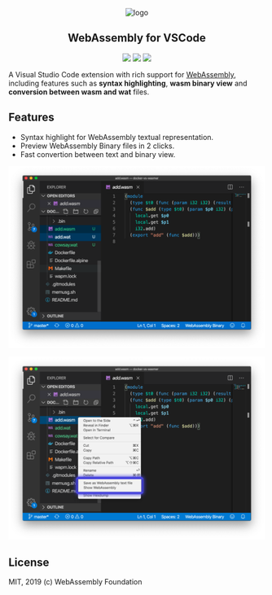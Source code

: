 <p align='center'>
  <img src='https://raw.githubusercontent.com/reklatsmasters/vscode-wasm/master/images/vscode-wasm-logo.png' width='200' alt='logo' />
  <h2 align='center'>WebAssembly for VSCode</h2>
  <p align='center'>
    <a title="VS Code marketplace button" href="https://marketplace.visualstudio.com/items?itemName=dtsvet.vscode-wasm"><img src="https://vsmarketplacebadge.apphb.com/version-short/dtsvet.vscode-wasm.svg?style=flat-square"></a>
  <a title="VS Code marketplace button" href="https://marketplace.visualstudio.com/items?itemName=dtsvet.vscode-wasm"><img src="https://vsmarketplacebadge.apphb.com/installs/dtsvet.vscode-wasm.svg?style=flat-square"></a>
  <a title="GitHub license button" href="https://github.com/reklatsmasters/vscode-wasm/blob/master/LICENSE"><img src="https://img.shields.io/github/license/reklatsmasters/vscode-wasm.svg?style=flat-square"></a>
  </p>
</p>

A Visual Studio Code extension with rich support for [WebAssembly](https://webassembly.org), including features such as **syntax highlighting**, **wasm binary view** and **conversion between wasm and wat** files.


## Features

* Syntax highlight for WebAssembly textual representation.
* Preview WebAssembly Binary files in 2 clicks.
* Fast convertion between text and binary view.

![Syntax highlight](images/preview-1.png)

![Binary file](images/preview-2.png)

## License

MIT, 2019 (c) WebAssembly Foundation
